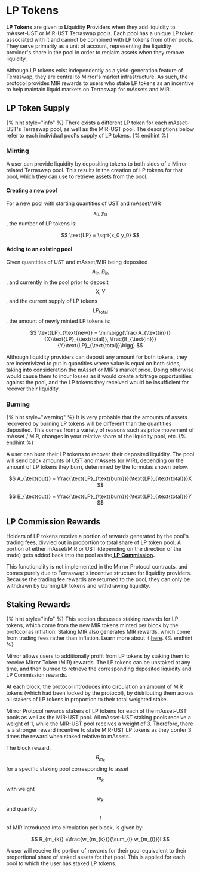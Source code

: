 # LP Tokens

**LP Tokens** are given to **L**iquidity **P**roviders when they add liquidity to mAsset-UST or MIR-UST Terraswap pools. Each pool has a unique LP token associated with it and cannot be combined with LP tokens from other pools. They serve primarily as a unit of account, representing the liquidity provider's share in the pool in order to reclaim assets when they remove liquidity.

Although LP tokens exist independently as a yield-generation feature of Terraswap, they are central to Mirror's market infrastructure. As such, the protocol provides MIR rewards to users who stake LP tokens as an incentive to help maintain liquid markets on Terraswap for mAssets and MIR.

## LP Token Supply

{% hint style="info" %}
There exists a different LP token for each mAsset-UST's Terraswap pool, as well as the MIR-UST pool. The descriptions below refer to each individual pool's supply of LP tokens.
{% endhint %}

### Minting

A user can provide liquidity by depositing tokens to both sides of a Mirror-related Terraswap pool. This results in the creation of LP tokens for that pool, which they can use to retrieve assets from the pool.

#### Creating a new pool

For a new pool with starting quantities of UST and mAsset/MIR $$x_0,y_0$$, the number of LP tokens is:

$$
\text{LP} = \sqrt{x_0 y_0}
$$

#### Adding to an existing pool

Given quantities of UST and mAsset/MIR being deposited$$A_{\text{in}},B_{\text{in}}$$, and currently in the pool prior to deposit$$X,Y$$, and the current supply of LP tokens $$\text{LP}_{\text{total}}$$, the amount of newly minted LP tokens is:

$$
\text{LP}_{\text{new}} = \min\bigg(\frac{A_{\text{in}}}{X}\text{LP}_{\text{total}}, \frac{B_{\text{in}}}{Y}\text{LP}_{\text{total}}\bigg)
$$

Although liquidity providers can deposit any amount for both tokens, they are incentivized to put in quantities where value is equal on both sides, taking into consideration the mAsset or MIR's market price. Doing otherwise would cause them to incur losses as it would create arbitrage opportunities against the pool, and the LP tokens they received would be insufficient for recover their liquidity.

### Burning

{% hint style="warning" %}
It is very probable that the amounts of assets recovered by burning LP tokens will be different than the quantities deposited. This comes from a variety of reasons such as price movement of mAsset / MIR, changes in your relative share of the liquidity pool, etc.
{% endhint %}

A user can burn their LP tokens to recover their deposited liquidity. The pool will send back amounts of UST and mAssets \(or MIR\), depending on the amount of LP tokens they burn, determined by the formulas shown below.

$$
A_{\text{out}} = \frac{\text{LP}_{\text{burn}}}{\text{LP}_{\text{total}}}X
$$

$$
B_{\text{out}} = \frac{\text{LP}_{\text{burn}}}{\text{LP}_{\text{total}}}Y
$$

## LP Commission Rewards

Holders of LP tokens receive a portion of rewards generated by the pool's trading fees, divvied out in proportion to total share of LP token pool. A portion of either mAsset/MIR or UST \(depending on the direction of the trade\) gets added back into the pool as the[ **LP Commission**](terraswap.md#lp-commission)**.**

This functionality is not implemented in the Mirror Protocol contracts, and comes purely due to Terraswap's incentive structure for liquidity providers. Because the trading fee rewards are returned to the pool, they can only be withdrawn by burning LP tokens and withdrawing liquidity.

## Staking Rewards

{% hint style="info" %}
This section discusses staking rewards for LP tokens, which come from the new MIR tokens minted per block by the protocol as inflation. Staking MIR also generates MIR rewards, which come from trading fees rather than inflation. Learn more about it [here](mirror-token-mir.md#staking-rewards).
{% endhint %}

Mirror allows users to additionally profit from LP tokens by staking them to receive Mirror Token \(MIR\) rewards. The LP tokens can be unstaked at any time, and then burned to retrieve the corresponding deposited liquidity and LP Commission rewards.

At each block, the protocol introduces into circulation an amount of MIR tokens \(which had been locked by the protocol\), by distributing them across all stakers of LP tokens in proportion to their total weighted stake.

Mirror Protocol rewards stakers of LP tokens for each of the mAsset-UST pools as well as the MIR-UST pool. All mAsset-UST staking pools receive a weight of 1, while the MIR-UST pool receives a weight of 3. Therefore, there is a stronger reward incentive to stake MIR-UST LP tokens as they confer 3 times the reward when staked relative to mAssets.

The block reward, $$R_{m_{k}}$$ for a specific staking pool corresponding to asset $$m_{k}$$with weight $$w_{k}$$and quantity$$I$$of MIR introduced into circulation per block, is given by:

$$
R_{m_{k}} =\frac{w_{m_{k}}}{\sum_{i} w_{m_{i}}}I
$$

A user will receive the portion of rewards for their pool equivalent to their proportional share of staked assets for that pool. This is applied for each pool to which the user has staked LP tokens.

